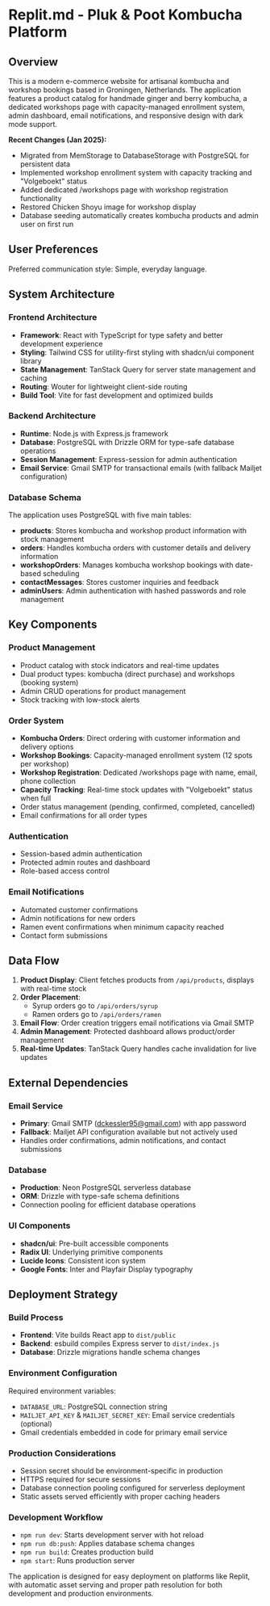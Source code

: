 # Replit.md - Pluk & Poot Kombucha Platform

## Overview

This is a modern e-commerce website for artisanal kombucha and workshop bookings based in Groningen, Netherlands. The application features a product catalog for handmade ginger and berry kombucha, a dedicated workshops page with capacity-managed enrollment system, admin dashboard, email notifications, and responsive design with dark mode support.

**Recent Changes (Jan 2025):**
- Migrated from MemStorage to DatabaseStorage with PostgreSQL for persistent data
- Implemented workshop enrollment system with capacity tracking and "Volgeboekt" status
- Added dedicated /workshops page with workshop registration functionality  
- Restored Chicken Shoyu image for workshop display
- Database seeding automatically creates kombucha products and admin user on first run

## User Preferences

Preferred communication style: Simple, everyday language.

## System Architecture

### Frontend Architecture
- **Framework**: React with TypeScript for type safety and better development experience
- **Styling**: Tailwind CSS for utility-first styling with shadcn/ui component library
- **State Management**: TanStack Query for server state management and caching
- **Routing**: Wouter for lightweight client-side routing
- **Build Tool**: Vite for fast development and optimized builds

### Backend Architecture
- **Runtime**: Node.js with Express.js framework
- **Database**: PostgreSQL with Drizzle ORM for type-safe database operations
- **Session Management**: Express-session for admin authentication
- **Email Service**: Gmail SMTP for transactional emails (with fallback Mailjet configuration)

### Database Schema
The application uses PostgreSQL with five main tables:
- **products**: Stores kombucha and workshop product information with stock management
- **orders**: Handles kombucha orders with customer details and delivery information  
- **workshopOrders**: Manages kombucha workshop bookings with date-based scheduling
- **contactMessages**: Stores customer inquiries and feedback
- **adminUsers**: Admin authentication with hashed passwords and role management

## Key Components

### Product Management
- Product catalog with stock indicators and real-time updates
- Dual product types: kombucha (direct purchase) and workshops (booking system)
- Admin CRUD operations for product management
- Stock tracking with low-stock alerts

### Order System  
- **Kombucha Orders**: Direct ordering with customer information and delivery options
- **Workshop Bookings**: Capacity-managed enrollment system (12 spots per workshop)
- **Workshop Registration**: Dedicated /workshops page with name, email, phone collection
- **Capacity Tracking**: Real-time stock updates with "Volgeboekt" status when full
- Order status management (pending, confirmed, completed, cancelled)
- Email confirmations for all order types

### Authentication
- Session-based admin authentication
- Protected admin routes and dashboard
- Role-based access control

### Email Notifications
- Automated customer confirmations
- Admin notifications for new orders
- Ramen event confirmations when minimum capacity reached
- Contact form submissions

## Data Flow

1. **Product Display**: Client fetches products from `/api/products`, displays with real-time stock
2. **Order Placement**: 
   - Syrup orders go to `/api/orders/syrup`
   - Ramen orders go to `/api/orders/ramen`
3. **Email Flow**: Order creation triggers email notifications via Gmail SMTP
4. **Admin Management**: Protected dashboard allows product/order management
5. **Real-time Updates**: TanStack Query handles cache invalidation for live updates

## External Dependencies

### Email Service
- **Primary**: Gmail SMTP (dckessler95@gmail.com) with app password
- **Fallback**: Mailjet API configuration available but not actively used
- Handles order confirmations, admin notifications, and contact submissions

### Database
- **Production**: Neon PostgreSQL serverless database
- **ORM**: Drizzle with type-safe schema definitions
- Connection pooling for efficient database operations

### UI Components
- **shadcn/ui**: Pre-built accessible components
- **Radix UI**: Underlying primitive components
- **Lucide Icons**: Consistent icon system
- **Google Fonts**: Inter and Playfair Display typography

## Deployment Strategy

### Build Process
- **Frontend**: Vite builds React app to `dist/public`
- **Backend**: esbuild compiles Express server to `dist/index.js`
- **Database**: Drizzle migrations handle schema changes

### Environment Configuration
Required environment variables:
- `DATABASE_URL`: PostgreSQL connection string
- `MAILJET_API_KEY` & `MAILJET_SECRET_KEY`: Email service credentials (optional)
- Gmail credentials embedded in code for primary email service

### Production Considerations
- Session secret should be environment-specific in production
- HTTPS required for secure sessions
- Database connection pooling configured for serverless deployment
- Static assets served efficiently with proper caching headers

### Development Workflow
- `npm run dev`: Starts development server with hot reload
- `npm run db:push`: Applies database schema changes
- `npm run build`: Creates production build
- `npm start`: Runs production server

The application is designed for easy deployment on platforms like Replit, with automatic asset serving and proper path resolution for both development and production environments.